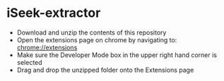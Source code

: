 # iSeek-extractor

* Download and unzip the contents of this repository
* Open the extensions page on chrome by navigating to: [chrome://extensions](chrome://extensions)
* Make sure the Developer Mode box in the upper right hand corner is selected
* Drag and drop the unzipped folder onto the Extensions page
